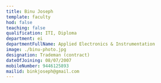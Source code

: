 ```yaml
---
title: Binu Joseph
template: faculty
hod: false
teaching: false
qualification: ITI, Diploma
department: ei
departmentFullName: Applied Electronics & Instrumentation
image: ./binu-photo.jpg
designation: Trademan (contract)
dateOfJoining: 08/07/2007
mobileNumber: 9446125893
mailid: binkjoseph@gmail.com
---
```

